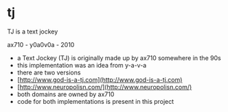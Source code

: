 tj
==

TJ is a text jockey

ax710 - y0a0v0a - 2010

* a Text Jockey (TJ) is originally made up by ax710 somewhere in the 90s
* this implementation was an idea from y-a-v-a
* there are two versions
* [http://www.god-is-a-tj.com](http://www.god-is-a-tj.com)
* [http://www.neuropolisn.com/](http://www.neuropolisn.com/)
* both domains are owned by ax710
* code for both implementations is present in this project

